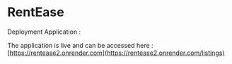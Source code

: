 # RentEase

Deployment Application :

The application is live and can be accessed here : [https://rentease2.onrender.com](https://rentease2.onrender.com/listings)
